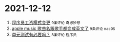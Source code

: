 # 2021-12-12

1. [程序员工资模式变更](https://www.v2ex.com/t/821610) `9条评论` `奇思妙想`
1. [apple music 歌曲名跟歌手都变成英文了](https://www.v2ex.com/t/821604) `9条评论` `macOS`
1. [单元测试有必要吗？](https://www.v2ex.com/t/821608) `8条评论` `程序员`
